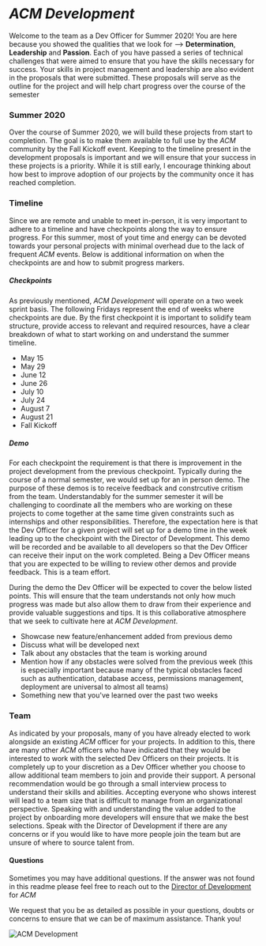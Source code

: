 # _ACM Development_

Welcome to the team as a Dev Officer for Summer 2020! You are here because you showed the qualities that we look for --> __Determination__, __Leadership__ and __Passion__. Each of you have passed a series of technical challenges that were aimed to ensure that you have the skills necessary for success. Your skills in project management and leadership are also evident in the proposals that were submitted. These proposals will serve as the outline for the project and will help chart progress over the course of the semester

### Summer 2020

Over the course of Summer 2020, we will build these projects from start to completion. The goal is to make them available to full use by the _ACM_ community by the Fall Kickoff event. Keeping to the timeline present in the development proposals is important and we will ensure that your success in these projects is a priority. While it is still early, I encourage thinking about how best to improve adoption of our projects by the community once it has reached completion. 

### Timeline

Since we are remote and unable to meet in-person, it is very important to adhere to a timeline and have checkpoints along the way to ensure progress. For this summer, most of yout time and energy can be devoted towards your personal projects with minimal overhead due to the lack of frequent _ACM_ events. Below is additional information on when the checkpoints are and how to submit progress markers.

##### Checkpoints 

As previously mentioned, _ACM Development_ will operate on a two week sprint basis. The following Fridays represent the end of weeks where checkpoints are due. By the first checkpoint it is important to solidify team structure, provide access to relevant and required resources, have a clear breakdown of what to start working on and understand the summer timeline.

 - May 15
 - May 29
 - June 12
 - June 26
 - July 10
 - July 24
 - August 7
 - August 21
 - Fall Kickoff

##### Demo

For each checkpoint the requirement is that there is improvement in the project development from the previous checkpoint. Typically during the course of a normal semester, we would set up for an in person demo. The purpose of these demos is to receive feedback and constrcutive critism from the team. Understandably for the summer semester it will be challenging to coordinate all the members who are working on these projects to come together at the same time given constraints such as internships and other responsibilities. Therefore, the expectation here is that the Dev Officer for a given project will set up for a demo time in the week leading up to the checkpoint with the Director of Development. This demo will be recorded and be available to all developers so that the Dev Officer can receive their input on the work completed. Being a Dev Officer means that you are expected to be willing to review other demos and provide feedback. This is a team effort. 

During the demo the Dev Officer will be expected to cover the below listed points. This will ensure that the team understands not only how much progress was made but also allow them to draw from their experience and provide valuable suggestions and tips. It is this collaborative atmosphere that we seek to cultivate here at _ACM Development_.
 - Showcase new feature/enhancement added from previous demo
 - Discuss what will be developed next
 - Talk about any obstacles that the team is working around
 - Mention how if any obstacles were solved from the previous week (this is especially important because many of the typical obstacles faced such as authentication, database access, permissions management, deployment are universal to almost all teams)
 - Something new that you've learned over the past two weeks

### Team

As indicated by your proposals, many of you have already elected to work alongside an existing _ACM_ officer for your projects. In addition to this, there are many other _ACM_ officers who have indicated that they would be interested to work with the selected Dev Officers on their projects. It is completely up to your discretion as a Dev Officer whether you choose to allow additional team members to join and provide their support. A personal recommendation would be go through a small interview process to understand their skills and abilities. Accepting everyone who shows interest will lead to a team size that is difficult to manage from an organizational perspective. Speaking with and understanding the value added to the project by onboarding more developers will ensure that we make the best selections. Speak with the Director of Development if there are any concerns or if you would like to have more people join the team but are unsure of where to source talent from.

#### Questions

Sometimes you may have additional questions. If the answer was not found in this readme please feel free to reach out to the [Director of Development](mailto:development@acmutd.co) for _ACM_

We request that you be as detailed as possible in your questions, doubts or concerns to ensure that we can be of maximum assistance. Thank you!

![ACM Development](https://www.acmutd.co/brand/Development/Banners/light_dark_background.png)
